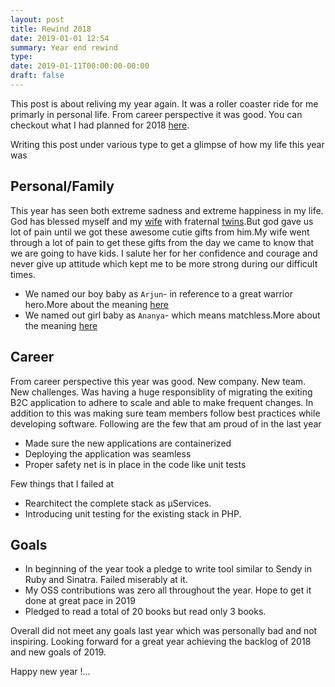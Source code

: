 ```yaml
---
layout: post
title: Rewind 2018
date: 2019-01-01 12:54
summary: Year end rewind
type:
date: 2019-01-11T00:00:00-00:00
draft: false
---
```



This post is about reliving my year again. 
It was a roller coaster ride for me primarly in personal life. From career perspective it was good. You can checkout what I had planned for 2018 [here](http://blog.balaaagi.in/2018/01/23/my-look-ahead-for-2018/).

Writing this post under various type to get a glimpse of how my life this year was

## Personal/Family

This year has seen both extreme sadness and extreme happiness in my life. God has blessed myself and my [wife](https://www.linkedin.com/in/subhashiniraju/) with fraternal [twins](https://en.wikipedia.org/wiki/Twin#Dizygotic_(fraternal)_twins).But god gave us lot of pain until we got these awesome cutie gifts from him.My wife went through a lot of pain to get these gifts from the day we came to know that we are going to have kids. I salute her for her confidence and courage and never give up attitude which kept me to be more strong during our difficult times.
* We named our boy baby as `Arjun`- in reference to a great warrior hero.More about the meaning [here](http://www.indiachildnames.com/name.aspx?name=Arjun) 
* We named out girl baby as `Ananya`- which means matchless.More about the meaning [here](http://www.indiachildnames.com/name.aspx?name=Ananya)


## Career

From career perspective this year was good. New company. New team. New challenges. Was having a huge responsiblity of migrating the exiting B2C application to adhere to scale and able to make frequent changes. In addition to this was making sure team members follow best practices while developing software. Following are the few that am proud of in the last year
* Made sure the new applications are containerized
* Deploying the application was seamless
* Proper safety net is in place in the code like unit tests

Few things that I failed at
* Rearchitect the complete stack as µServices.
* Introducing unit testing for the existing stack in PHP. 


## Goals
* In beginning of the year took a pledge to write tool similar to Sendy in Ruby and Sinatra. Failed miserably at it. 
* My OSS contributions was zero all throughout the year. Hope to get it done at great pace in 2019
* Pledged to read a total of 20 books but read only 3 books.


Overall  did not meet any goals last year which was personally bad and not inspiring. Looking forward for a great year achieving the backlog of 2018 and new goals of 2019.

Happy new year !...


